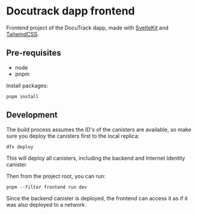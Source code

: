 # Docutrack dapp frontend

Frontend project of the DocuTrack dapp, made with [SvelteKit](https://kit.svelte.dev/) and [TailwindCSS](https://tailwindcss.com/).

## Pre-requisites

- node
- pnpm

Install packages:

```
pnpm install
```

## Development

The build process assumes the ID's of the canisters are available, so make sure you deploy the canisters first to the local replica:

```
dfx deploy
```

This will deploy all canisters, including the backend and Internet Identity canister.

Then from the project root, you can run:

```
pnpm --filter frontend run dev
```

Since the backend canister is deployed, the frontend can access it as if it was also deployed to a network.
